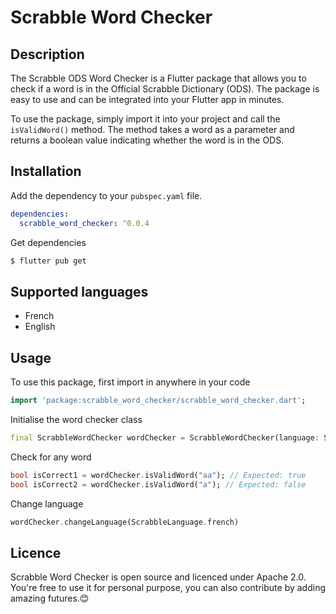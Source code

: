 # Scrabble Word Checker

## Description
  The Scrabble ODS Word Checker is a Flutter package that allows you to check if a word is in the Official Scrabble Dictionary (ODS). The package is easy to use and can be integrated into your Flutter app in minutes.

  To use the package, simply import it into your project and call the `isValidWord()`  method. The method takes a word as a parameter and returns a boolean value indicating whether the word is in the ODS.

## Installation
Add the dependency to your `pubspec.yaml` file.

```yaml
dependencies:
  scrabble_word_checker: ^0.0.4
```

Get dependencies
```bash
$ flutter pub get
```

## Supported languages
<ul>
  <li>French</li>
  <li>English</li>
</ul>

## Usage
To use this package, first import in anywhere in your code

```dart
import 'package:scrabble_word_checker/scrabble_word_checker.dart';
```

Initialise the word checker class
```dart
final ScrabbleWordChecker wordChecker = ScrabbleWordChecker(language: ScrabbleLanguage.english);
```

Check for any word
```dart
bool isCorrect1 = wordChecker.isValidWord("aa"); // Expected: true
bool isCorrect2 = wordChecker.isValidWord("a"); // Expected: false
```

Change language
```dart
wordChecker.changeLanguage(ScrabbleLanguage.french)
```
## Licence
Scrabble Word Checker is open source and licenced under Apache 2.0.
You're free to use it for personal purpose, you can also contribute by adding amazing futures.😊
